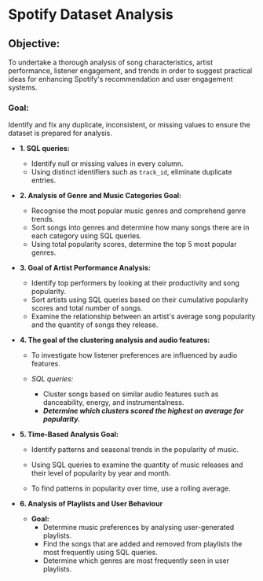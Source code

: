 # Spotify Dataset Analysis

## Objective:
To undertake a thorough analysis of song characteristics, artist performance, listener engagement, and trends in order to suggest practical ideas for enhancing Spotify's recommendation and user engagement systems.

### Goal:
Identify and fix any duplicate, inconsistent, or missing values to ensure the dataset is prepared for analysis.

- **1. SQL queries:**  
  - Identify null or missing values in every column.  
  - Using distinct identifiers such as `track_id`, eliminate duplicate entries.

- **2. Analysis of Genre and Music Categories Goal:**  
  - Recognise the most popular music genres and comprehend genre trends.  
  - Sort songs into genres and determine how many songs there are in each category using SQL queries.  
  - Using total popularity scores, determine the top 5 most popular genres.

- **3. Goal of Artist Performance Analysis:**  
  - Identify top performers by looking at their productivity and song popularity.  
  - Sort artists using SQL queries based on their cumulative popularity scores and total number of songs.  
  - Examine the relationship between an artist's average song popularity and the quantity of songs they release.

- **4. The goal of the clustering analysis and audio features:**  
  - To investigate how listener preferences are influenced by audio features.

  - _SQL queries:_  
    - Cluster songs based on similar audio features such as danceability, energy, and instrumentalness.  
    - _**Determine which clusters scored the highest on average for popularity.**_

- **5. Time-Based Analysis Goal:**  
  - Identify patterns and seasonal trends in the popularity of music.

  - Using SQL queries to examine the quantity of music releases and their level of popularity by year and month.  
  - To find patterns in popularity over time, use a rolling average.

- **6. Analysis of Playlists and User Behaviour**  
  - **Goal:**  
    - Determine music preferences by analysing user-generated playlists.  
    - Find the songs that are added and removed from playlists the most frequently using SQL queries.  
    - Determine which genres are most frequently seen in user playlists.
